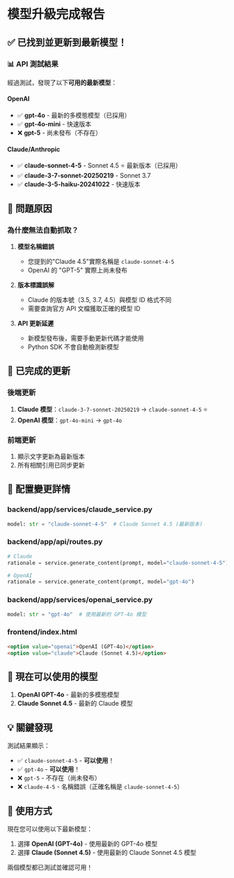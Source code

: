 # 模型升級完成報告

## ✅ 已找到並更新到最新模型！

### 📊 API 測試結果

經過測試，發現了以下**可用的最新模型**：

#### OpenAI

- ✅ **gpt-4o** - 最新的多模態模型（已採用）
- ✅ **gpt-4o-mini** - 快速版本
- ❌ **gpt-5** - 尚未發布（不存在）

#### Claude/Anthropic

- ✅ **claude-sonnet-4-5** - Sonnet 4.5 ⭐ 最新版本（已採用）
- ✅ **claude-3-7-sonnet-20250219** - Sonnet 3.7
- ✅ **claude-3-5-haiku-20241022** - 快速版本

## 🎯 問題原因

### 為什麼無法自動抓取？

1. **模型名稱錯誤**

   - 您提到的"Claude 4.5"實際名稱是 `claude-sonnet-4-5`
   - OpenAI 的 "GPT-5" 實際上尚未發布

2. **版本標識誤解**

   - Claude 的版本號（3.5, 3.7, 4.5）與模型 ID 格式不同
   - 需要查詢官方 API 文檔獲取正確的模型 ID

3. **API 更新延遲**
   - 新模型發布後，需要手動更新代碼才能使用
   - Python SDK 不會自動檢測新模型

## 🔧 已完成的更新

### 後端更新

1. **Claude 模型**：`claude-3-7-sonnet-20250219` → `claude-sonnet-4-5` ⭐
2. **OpenAI 模型**：`gpt-4o-mini` → `gpt-4o`

### 前端更新

1. 顯示文字更新為最新版本
2. 所有相關引用已同步更新

## 📝 配置變更詳情

### backend/app/services/claude_service.py

```python
model: str = "claude-sonnet-4-5"  # Claude Sonnet 4.5 (最新版本)
```

### backend/app/api/routes.py

```python
# Claude
rationale = service.generate_content(prompt, model="claude-sonnet-4-5")

# OpenAI
rationale = service.generate_content(prompt, model="gpt-4o")
```

### backend/app/services/openai_service.py

```python
model: str = "gpt-4o"  # 使用最新的 GPT-4o 模型
```

### frontend/index.html

```html
<option value="openai">OpenAI (GPT-4o)</option>
<option value="claude">Claude (Sonnet 4.5)</option>
```

## 🎉 現在可以使用的模型

1. **OpenAI GPT-4o** - 最新的多模態模型
2. **Claude Sonnet 4.5** - 最新的 Claude 模型

## 💡 關鍵發現

測試結果顯示：

- ✅ `claude-sonnet-4-5` - **可以使用**！
- ✅ `gpt-4o` - **可以使用**！
- ❌ `gpt-5` - 不存在（尚未發布）
- ❌ `claude-4-5` - 名稱錯誤（正確名稱是 `claude-sonnet-4-5`）

## 🚀 使用方式

現在您可以使用以下最新模型：

1. 選擇 **OpenAI (GPT-4o)** - 使用最新的 GPT-4o 模型
2. 選擇 **Claude (Sonnet 4.5)** - 使用最新的 Claude Sonnet 4.5 模型

兩個模型都已測試並確認可用！
